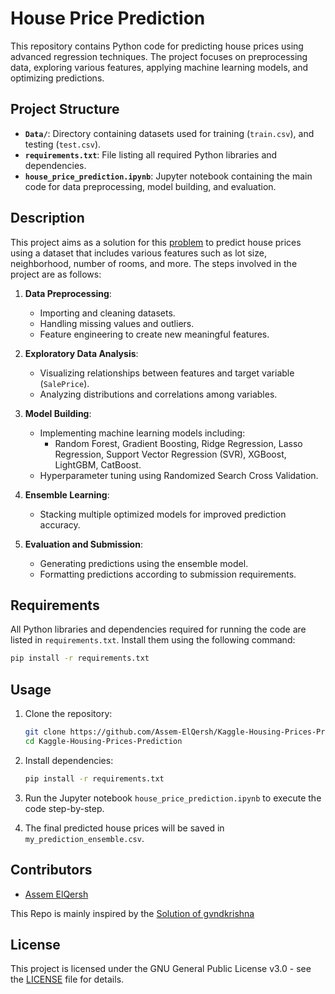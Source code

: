 # House Price Prediction

This repository contains Python code for predicting house prices using advanced regression techniques. The project focuses on preprocessing data, exploring various features, applying machine learning models, and optimizing predictions.

## Project Structure

- **`Data/`**: Directory containing datasets used for training (`train.csv`), and testing (`test.csv`).
- **`requirements.txt`**: File listing all required Python libraries and dependencies.
- **`house_price_prediction.ipynb`**: Jupyter notebook containing the main code for data preprocessing, model building, and evaluation.

## Description

This project aims as a solution for this [problem](https://www.kaggle.com/c/home-data-for-ml-course) to predict house prices using a dataset that includes various features such as lot size, neighborhood, number of rooms, and more. The steps involved in the project are as follows:

1. **Data Preprocessing**:
   - Importing and cleaning datasets.
   - Handling missing values and outliers.
   - Feature engineering to create new meaningful features.

2. **Exploratory Data Analysis**:
   - Visualizing relationships between features and target variable (`SalePrice`).
   - Analyzing distributions and correlations among variables.

3. **Model Building**:
   - Implementing machine learning models including:
     - Random Forest, Gradient Boosting, Ridge Regression, Lasso Regression, Support Vector Regression (SVR), XGBoost, LightGBM, CatBoost.
   - Hyperparameter tuning using Randomized Search Cross Validation.

4. **Ensemble Learning**:
   - Stacking multiple optimized models for improved prediction accuracy.

5. **Evaluation and Submission**:
   - Generating predictions using the ensemble model.
   - Formatting predictions according to submission requirements.

## Requirements

All Python libraries and dependencies required for running the code are listed in `requirements.txt`. Install them using the following command:

```bash
pip install -r requirements.txt
```

## Usage

1. Clone the repository:

   ```bash
   git clone https://github.com/Assem-ElQersh/Kaggle-Housing-Prices-Prediction
   cd Kaggle-Housing-Prices-Prediction  
   ```

2. Install dependencies:

   ```bash
   pip install -r requirements.txt
   ```

3. Run the Jupyter notebook `house_price_prediction.ipynb` to execute the code step-by-step.

4. The final predicted house prices will be saved in `my_prediction_ensemble.csv`.

## Contributors

- [Assem ElQersh](https://github.com/Assem-ElQersh)
  
This Repo is mainly inspired by the [Solution of gvndkrishna](https://github.com/gvndkrishna/Kaggle-House-Price-Prediction) 

## License

This project is licensed under the GNU General Public License v3.0 - see the [LICENSE](https://github.com/Assem-ElQersh/Kaggle-Housing-Prices-Prediction/blob/main/LICENSE) file for details.
